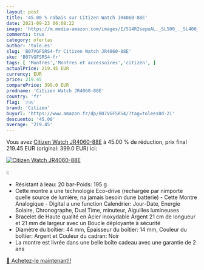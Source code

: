 ```yaml
---
layout: post
title: '45.00 % rabais sur Citizen Watch JR4060-88E'
date: 2021-09-23 06:08:22
image: 'https://m.media-amazon.com/images/I/514R2sepuAL._SL500_._SL400_.jpg'
comments: true
category: ofertas
author: 'tole.es'
slug: 'B07VGFSRS4-fr Citizen Watch JR4060-88E'
sku: 'B07VGFSRS4-fr'
tags: [ 'Montres','Montres et accessoires','citizen', ]
actualPrice: 219.45 EUR
currency: EUR
price: 219.45
comparePrice: 399.0 EUR
prodname: 'Citizen Watch JR4060-88E'
country: 'fr'
flag: '🇫🇷'
brand: 'Citizen'
buyurl: 'https://www.amazon.fr/dp/B07VGFSRS4/?tag=tolees0d-21'
descuento: '45.00'
average: '219.45'
---
```


Vous avez [Citizen Watch JR4060-88E](https://www.amazon.fr/dp/B07VGFSRS4/?tag=tolees0d-21)  à  45.00 % de réduction, prix final  219.45 EUR (original: 399.0 EUR) ici:

[![Citizen Watch JR4060-88E](https://m.media-amazon.com/images/I/514R2sepuAL._SL500_._SL400_.jpg)](https://www.amazon.fr/dp/B07VGFSRS4/?tag=tolees0d-21)

ℹ️:

- Résistant à leau: 20 bar-Poids: 195 g
- Cette montre a une technologie Eco-drive (rechargée par nimporte quelle source de lumière; na jamais besoin dune batterie) - Cette Montre Analogique - Digital a une function Calendrier: Jour-Date, Energie Solaire, Chronographe, Dual Time, minuteur, Aiguilles lumineuses
- Bracelet de Haute qualité en Acier inoxydable Argent 21 cm de longueur et 21 mm de largeur avec un Boucle déployante à sécurité
- Diamètre du boîtier: 44 mm, Épaisseur du boîtier: 14 mm, Couleur du boîtier: Argent et Couleur du cadran: Noir
- La montre est livrée dans une belle boîte cadeau avec une garantie de 2 ans

[🛒 Achetez-le maintenant!!](https://www.amazon.fr/dp/B07VGFSRS4/?tag=tolees0d-21)
